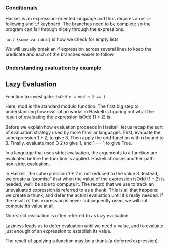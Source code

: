 ### Conditionals
Haskell is an expression-oriented language and thus requires an `else` following
and `if` keyboard. The branches need to be complete so the program can fall
through nicely through the expressions.

`null {some variable}` is how we check for empty lists

We will usually break an if expression across several lines to keep the predicate
and each of the branches easier to follow

### Understanding evaluation by example

## Lazy Evaluation
Function to investigate: `isOdd n = mod n 2 == 1`

Here, mod is the standard modulo function. The first big step to understanding
how evaluation works in Haskell is figuring out what the result of evaluating
the expression isOdd (1 + 2) is.

Before we explain how evaluation proceeds in Haskell, let us recap the sort of
evaluation strategy used by more familiar languages. First, evaluate the
subexpression 1 + 2, to give 3. Then apply the odd function with n bound to 3.
Finally, evaluate mod 3 2 to give 1, and 1 == 1 to give True.

In a language that uses strict evaluation, the arguments to a function are
evaluated before the function is applied. Haskell chooses another path:
non-strict evaluation. 

In Haskell, the subexpression 1 + 2 is not reduced to the value 3. Instead, we
create a “promise” that when the value of the expression isOdd (1 + 2) is
needed, we'll be able to compute it. The record that we use to track an
unevaluated expression is referred to as a thunk. This is all that happens: we
create a thunk, and defer the actual evaluation until it's really needed. If the
result of this expression is never subsequently used, we will not compute its
value at all. 

Non-strict evaluation is often referred to as lazy evaluation

Laziness leads us to defer evaluation until we need a value, and to evaluate
just enough of an expression to establish its value.

The result of applying a function may be a thunk (a deferred expression).
